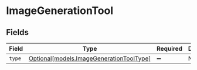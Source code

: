 # ImageGenerationTool


## Fields

| Field                                                                            | Type                                                                             | Required                                                                         | Description                                                                      |
| -------------------------------------------------------------------------------- | -------------------------------------------------------------------------------- | -------------------------------------------------------------------------------- | -------------------------------------------------------------------------------- |
| `type`                                                                           | [Optional[models.ImageGenerationToolType]](../models/imagegenerationtooltype.md) | :heavy_minus_sign:                                                               | N/A                                                                              |